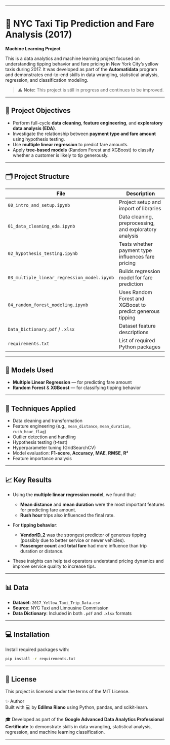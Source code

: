 
---

# 🗽 NYC Taxi Tip Prediction and Fare Analysis (2017)

**Machine Learning Project**

This is a data analytics and machine learning project focused on understanding tipping behavior and fare pricing in New York City’s yellow taxis during 2017. It was developed as part of the **Automatidata** program and demonstrates end-to-end skills in data wrangling, statistical analysis, regression, and classification modeling.

> ⚠️ **Note:** This project is still in progress and continues to be improved.

---

## 🎯 Project Objectives

* Perform full-cycle **data cleaning**, **feature engineering**, and **exploratory data analysis (EDA)**.
* Investigate the relationship between **payment type and fare amount** using hypothesis testing.
* Use **multiple linear regression** to predict fare amounts.
* Apply **tree-based models** (Random Forest and XGBoost) to classify whether a customer is likely to tip generously.

---

## 🗂️ Project Structure

| File                                        | Description                                                |
| ------------------------------------------- | ---------------------------------------------------------- |
| `00_intro_and_setup.ipynb`                  | Project setup and import of libraries                      |
| `01_data_cleaning_eda.ipynb`                | Data cleaning, preprocessing, and exploratory analysis     |
| `02_hypothesis_testing.ipynb`               | Tests whether payment type influences fare pricing         |
| `03_multiple_linear_regression_model.ipynb` | Builds regression model for fare prediction                |
| `04_random_forest_modeling.ipynb`           | Uses Random Forest and XGBoost to predict generous tipping |
| `Data_Dictionary.pdf` / `.xlsx`             | Dataset feature descriptions                               |
| `requirements.txt`                          | List of required Python packages                           |

---

## 🧠 Models Used

* **Multiple Linear Regression** — for predicting fare amount
* **Random Forest** & **XGBoost** — for classifying tipping behavior

---

## 🧪 Techniques Applied

* Data cleaning and transformation
* Feature engineering (e.g., `mean_distance`, `mean_duration`, `rush_hour_flag`)
* Outlier detection and handling
* Hypothesis testing (t-test)
* Hyperparameter tuning (GridSearchCV)
* Model evaluation: **F1-score**, **Accuracy**, **MAE**, **RMSE**, **R²**
* Feature importance analysis

---

## 📈 Key Results

* Using the **multiple linear regression model**, we found that:

  * **Mean distance** and **mean duration** were the most important features for predicting fare amount.
  * **Rush hour** trips also influenced the final rate.
* For **tipping behavior**:

  * **VendorID\_2** was the strongest predictor of generous tipping (possibly due to better service or newer vehicles).
  * **Passenger count** and **total fare** had more influence than trip duration or distance.
* These insights can help taxi operators understand pricing dynamics and improve service quality to increase tips.

---

## 📊 Data

* **Dataset**: `2017_Yellow_Taxi_Trip_Data.csv`
* **Source**: NYC Taxi and Limousine Commission
* **Data Dictionary**: Included in both `.pdf` and `.xlsx` formats

---

## 💻 Installation

Install required packages with:

```bash
pip install -r requirements.txt
```

---

## 📜 License  
This project is licensed under the terms of the MIT License.

✨ Author  
Built with 💻 by **Edilma Riano** using Python, pandas, and scikit-learn.

🎓 Developed as part of the **Google Advanced Data Analytics Professional Certificate** to demonstrate skills in data wrangling, statistical analysis, regression, and machine learning classification.


---

